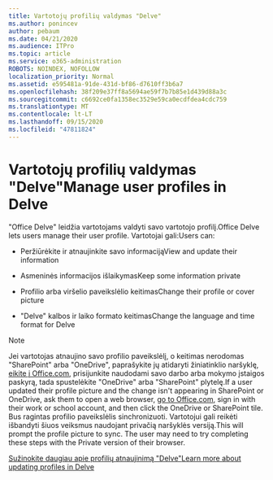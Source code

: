 ```yaml
---
title: Vartotojų profilių valdymas "Delve"
ms.author: ponincev
author: pebaum
ms.date: 04/21/2020
ms.audience: ITPro
ms.topic: article
ms.service: o365-administration
ROBOTS: NOINDEX, NOFOLLOW
localization_priority: Normal
ms.assetid: e595481a-91de-431d-bf86-d7610ff3b6a7
ms.openlocfilehash: 38f209e37ff8a5694ae59f7b7b85e1d439d88a3c
ms.sourcegitcommit: c6692ce0fa1358ec3529e59ca0ecdfdea4cdc759
ms.translationtype: MT
ms.contentlocale: lt-LT
ms.lasthandoff: 09/15/2020
ms.locfileid: "47811824"
---
```

# <a name="manage-user-profiles-in-delve"></a><span data-ttu-id="0f90a-102">Vartotojų profilių valdymas "Delve"</span><span class="sxs-lookup"><span data-stu-id="0f90a-102">Manage user profiles in Delve</span></span>

<span data-ttu-id="0f90a-103">"Office Delve" leidžia vartotojams valdyti savo vartotojo profilį.</span><span class="sxs-lookup"><span data-stu-id="0f90a-103">Office Delve lets users manage their user profile.</span></span> <span data-ttu-id="0f90a-104">Vartotojai gali:</span><span class="sxs-lookup"><span data-stu-id="0f90a-104">Users can:</span></span>
  
- <span data-ttu-id="0f90a-105">Peržiūrėkite ir atnaujinkite savo informaciją</span><span class="sxs-lookup"><span data-stu-id="0f90a-105">View and update their information</span></span>
    
- <span data-ttu-id="0f90a-106">Asmeninės informacijos išlaikymas</span><span class="sxs-lookup"><span data-stu-id="0f90a-106">Keep some information private</span></span>
    
- <span data-ttu-id="0f90a-107">Profilio arba viršelio paveikslėlio keitimas</span><span class="sxs-lookup"><span data-stu-id="0f90a-107">Change their profile or cover picture</span></span>
    
- <span data-ttu-id="0f90a-108">"Delve" kalbos ir laiko formato keitimas</span><span class="sxs-lookup"><span data-stu-id="0f90a-108">Change the language and time format for Delve</span></span>
    
> [!NOTE]
> <span data-ttu-id="0f90a-109">Jei vartotojas atnaujino savo profilio paveikslėlį, o keitimas nerodomas "SharePoint" arba "OneDrive", paprašykite jų atidaryti žiniatinklio naršyklę, [eikite į Office.com](https://www.office.com), prisijunkite naudodami savo darbo arba mokymo įstaigos paskyrą, tada spustelėkite "OneDrive" arba "SharePoint" plytelę.</span><span class="sxs-lookup"><span data-stu-id="0f90a-109">If a user updated their profile picture and the change isn't appearing in SharePoint or OneDrive, ask them to open a web browser, [go to Office.com](https://www.office.com), sign in with their work or school account, and then click the OneDrive or SharePoint tile.</span></span> <span data-ttu-id="0f90a-110">Bus ragintas profilio paveikslėlis sinchronizuoti. Vartotojui gali reikėti išbandyti šiuos veiksmus naudojant privačią naršyklės versiją.</span><span class="sxs-lookup"><span data-stu-id="0f90a-110">This will prompt the profile picture to sync. The user may need to try completing these steps with the Private version of their browser.</span></span> 
  
[<span data-ttu-id="0f90a-111">Sužinokite daugiau apie profilių atnaujinimą "Delve"</span><span class="sxs-lookup"><span data-stu-id="0f90a-111">Learn more about updating profiles in Delve</span></span>](https://go.microsoft.com/fwlink/?linkid=735070)
  

